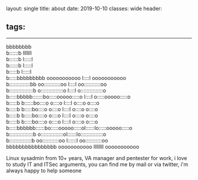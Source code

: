layout: single
title: about
date: 2019-10-10
classes: wide
header:
 
tags:
  - 
--- 

bbbbbbbb                                                           
b::::::b                             lllllll                       
b::::::b                             l:::::l                       
b::::::b                             l:::::l                       
 b:::::b                             l:::::l                       
 b:::::bbbbbbbbb       ooooooooooo    l::::l    ooooooooooo        
 b::::::::::::::bb   oo:::::::::::oo  l::::l  oo:::::::::::oo      
 b::::::::::::::::b o:::::::::::::::o l::::l o:::::::::::::::o     
 b:::::bbbbb:::::::bo:::::ooooo:::::o l::::l o:::::ooooo:::::o     
 b:::::b    b::::::bo::::o     o::::o l::::l o::::o     o::::o     
 b:::::b     b:::::bo::::o     o::::o l::::l o::::o     o::::o     
 b:::::b     b:::::bo::::o     o::::o l::::l o::::o     o::::o     
 b:::::b     b:::::bo::::o     o::::o l::::l o::::o     o::::o     
 b:::::bbbbbb::::::bo:::::ooooo:::::ol::::::lo:::::ooooo:::::o     
 b::::::::::::::::b o:::::::::::::::ol::::::lo:::::::::::::::o     
 b:::::::::::::::b   oo:::::::::::oo l::::::l oo:::::::::::oo      
 bbbbbbbbbbbbbbbb      ooooooooooo   llllllll   ooooooooooo        

 Linux sysadmin from 10+ years, VA manager and pentester for work, i love to study IT and ITSec arguments, you can find me by mail or via twitter, i'm always happy to help someone 